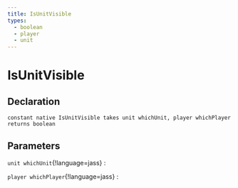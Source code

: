 ```yaml
---
title: IsUnitVisible
types:
  - boolean
  - player
  - unit
---
```


# IsUnitVisible

## Declaration

```jass
constant native IsUnitVisible takes unit whichUnit, player whichPlayer returns boolean
```

## Parameters
`unit whichUnit`{!language=jass}
: 

`player whichPlayer`{!language=jass}
: 
